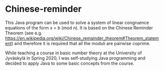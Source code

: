 # Chinese-reminder
This Java program can be used to solve a system of linear congruence equations of the form x = b (mod n). It is based on the Chinese Reminder Theorem (see e.g. https://en.wikipedia.org/wiki/Chinese_remainder_theorem#Theorem_statement) and therefore it is required that all the moduli are pairwise coprime.

While teaching a course in basic number theory at the University of Jyväskylä in Spring 2020, I was self-studying Java programming and decided to apply Java to some basic concepts from the course.
